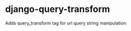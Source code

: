 django-query-transform
======================

Adds query_transform tag for url query string manipulation
